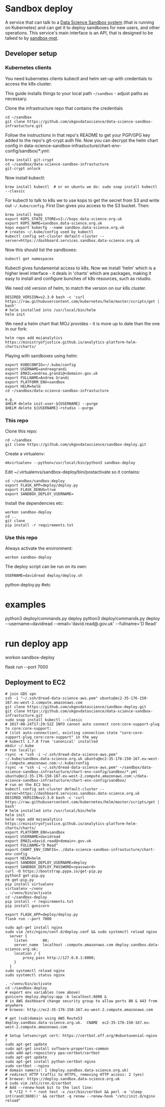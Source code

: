 # Sandbox deploy

A service that can talk to a [Data Science Sandbox system](https://github.com/ukgovdatascience/data-science-sandbox-infrastucture) (that is running on Kubernetes) and can get it to deploy sandboxes for new users, and other operations. This service's main interface is an API, that is designed to be talked to by [sandbox-mgt](https://github.com/alphagov/sandbox-mgt).

## Developer setup

### Kubernetes clients

You need kubernetes clients kubectl and helm set-up with credentials to access the k8s cluster.

This guide installs things to your local path `~/sandbox` - adjust paths as necessary.

Clone the infrastructure repo that contains the credentials
```
cd ~/sandbox
git clone https://github.com/ukgovdatascience/data-science-sandbox-infrastucture.git
```

Follow the instructions in that repo's README to get your PGP/GPG key added to the repo's git-crypt auth file. Now you can decrypt the helm chart config in data-science-sandbox-infrastucture/chart-env-config/sandbox/*.yml:
```
brew install git-crypt
cd ~/sandbox/data-science-sandbox-infrastucture
git-crypt unlock
```

Now install kubectl:
```
brew install kubectl  # or on ubuntu we do: sudo snap install kubectl --classic
```
For kubectl to talk to k8s we to use kops to get the secret from S3 and write out `~/.kube/config`.
First Dan gives you access to the S3 bucket. Then:
```
brew install kops
export KOPS_STATE_STORE=s3://kops.data-science.org.uk
export KOPS_NAME=sandbox.data-science.org.uk
kops export kubecfg --name sandbox.data-science.org.uk
# creates ~/.kube/config used by kubectl
kubectl config set-cluster default-cluster --server=https://dashboard.services.sandbox.data-science.org.uk
```

Now this should list the sandboxes:
```
kubectl get namespaces
```

Kubectl gives fundamental access to k8s. Now we install 'helm' which is a higher level interface - it deals in 'charts' which are packages, making it easy to install and configure bunches of k8s resources, such as rstudio.

We need old version of helm, to match the version on our k8s cluster.
```
DESIRED_VERSION=v2.3.0 bash -c 'curl https://raw.githubusercontent.com/kubernetes/helm/master/scripts/get | bash'
# helm installed into /usr/local/bin/helm
helm init
```

We need a helm chart that MOJ provides - it is more up to date than the one in our fork:
```
helm repo add mojanalytics https://ministryofjustice.github.io/analytics-platform-helm-charts/charts/
```

Playing with sandboxes using helm:
```
export KUBECONFIG=~/.kube/config
export USERNAME=andreagrandi
export EMAIL=andrea.grandi@<domain>.gov.uk
export FULLNAME=Andrea Grandi
export PLATFORM_ENV=sandbox
export HELM=helm
cd ~/sandbox/data-science-sandbox-infrastucture

e.g.
$HELM delete init-user-${USERNAME} --purge
$HELM delete ${USERNAME}-rstudio --purge
```

### This repo

Clone this repo:
```
cd ~/sandbox
git clone https://github.com/ukgovdatascience/sandbox-deploy.git
```

Create a virtualenv:
```
mkvirtualenv --python=/usr/local/bin/python3 sandbox-deploy
```
Edit ~/.virtualenvs/sandbox-deploy/bin/postactivate so it contains:
```
cd ~/sandbox/sandbox-deploy
export FLASK_APP=deploy/deploy.py
export FLASK_DEBUG=true
export SANDBOX_DEPLOY_USERNAME=
```
Install the dependencies etc:
```
workon sandbox-deploy
cd ..
git clone
pip install -r requirements.txt
```

### Use this repo

Always activate the environment:
```
workon sandbox-deploy
```

The deploy script can be run on its own:
```
USERNAME=davidread deploy/deploy.sh
```

python deploy.py  #etc

# examples
python3 deploy/commands.py deploy
python3 deploy/commands.py deploy --username=davidread --email='david.read@<domain>.gov.uk' --fullname='D Read'

# run deploy app
workon sandbox-deploy

flask run --port 7000


## Deployment to EC2

```
# join GDS vpn
ssh -i "~/.ssh/dread-data-science-aws.pem" ubuntu@ec2-35-176-150-167.eu-west-2.compute.amazonaws.com
git clone https://github.com/ukgovdatascience/sandbox-deploy.git
git clone https://github.com/ukgovdatascience/data-science-sandbox-infrastucture.git
sudo snap install kubectl --classic
# 2017-08-24T17:29:52Z INFO cannot auto connect core:core-support-plug to core:core-support:
# (slot auto-connection), existing connection state "core:core-support-plug core:core-support" in the way
# kubectl 1.7.0 from 'canonical' installed
mkdir ~/.kube
# run locally:
rsync -e "ssh -i ~/.ssh/dread-data-science-aws.pem" ~/.kube/sandbox.data-science.org.uk ubuntu@ec2-35-176-150-167.eu-west-2.compute.amazonaws.com:~/.kube/config
rsync -e "ssh -i ~/.ssh/dread-data-science-aws.pem" ~/sandbox/data-science-sandbox-infrastucture/chart-env-config/sandbox/*.yml ubuntu@ec2-35-176-150-167.eu-west-2.compute.amazonaws.com:~/data-science-sandbox-infrastucture/chart-env-config/sandbox/
# run on the EC2 box:
kubectl config set-cluster default-cluster --server=https://dashboard.services.sandbox.data-science.org.uk
DESIRED_VERSION=v2.3.0 bash -c 'curl https://raw.githubusercontent.com/kubernetes/helm/master/scripts/get | bash'
# helm installed into /usr/local/bin/helm
helm init
helm repo add mojanalytics https://ministryofjustice.github.io/analytics-platform-helm-charts/charts/
export PLATFORM_ENV=sandbox
export USERNAME=davidread
export EMAIL=david.read@<domain>.gov.uk
export FULLNAME="D Read"
export CHART_ENV_CONFIG=../data-science-sandbox-infrastucture/chart-env-config
export HELM=helm
export SANDBOX_DEPLOY_USERNAME=deploy
export SANDBOX_DEPLOY_PASSWORD=<password>
curl -O https://bootstrap.pypa.io/get-pip.py
python3 get-pip.py
rm get-pip.py
pip install virtualenv
virtualenv ~/venv
. ~/venv/bin/activate
cd ~/sandbox-deploy
pip install -r requirements.txt
pip install gunicorn

export FLASK_APP=deploy/deploy.py
flask run --port 7000

sudo apt-get install nginx
sudo vim /etc/nginx/conf.d/deploy.conf && sudo systemctl reload nginx
  server {
    listen       80;
    server_name  localhost .compute.amazonaws.com deploy.sandbox.data-science.org.uk;
    location / {
        proxy_pass http://127.0.0.1:8000;
    }
  }
sudo systemctl reload nginx
sudo systemctl status nginx

. ~/venv/bin/activate
cd ~/sandbox-deploy
# export env variables (see above)
gunicorn deploy.deploy:app -b localhost:8000 &
# in AWS dashboard change security group to allow ports 80 & 443 from anywhere
# browse: http://ec2-35-176-150-167.eu-west-2.compute.amazonaws.com

# get (sub)domain using AWS Route53
deploy.sandbox.data-science.org.uk.  CNAME  ec2-35-176-150-167.eu-west-2.compute.amazonaws.com

# Setup letsencrypt cert: https://certbot.eff.org/#ubuntuxenial-nginx )
sudo apt-get update
sudo apt-get install software-properties-common
sudo add-apt-repository ppa:certbot/certbot
sudo apt-get update
sudo apt-get install python-certbot-nginx
sudo certbot --nginx
# domain name(s): 1 (deploy.sandbox.data-science.org.uk)
# redirect HTTP traffic to HTTPS, removing HTTP access: 2 (yes)
# browse: https://deploy.sandbox.data-science.org.uk
$ sudo vim /etc/cron.d/certbot
# Add --renew-hook bit to the last line:
  0 */12 * * * root test -x /usr/bin/certbot && perl -e 'sleep int(rand(3600))' && certbot -q renew --renew-hook "/etc/init.d/nginx reload"
```